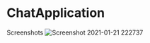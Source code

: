 # ChatApplication
Screenshots
![Screenshot 2021-01-21 222737](https://user-images.githubusercontent.com/60137237/105389083-6e67f800-5c3d-11eb-8953-bff47dbada92.png)
